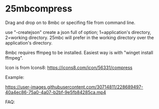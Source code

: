 # 25mbcompress

Drag and drop on to 8mbc or specifing file from command line.


use "-createjson" create a json full of option; 1=application's directory, 2=working directory. 25mbc will prefer in the working directory over the application's directory.

8mbc requires ffmpeg to be installed.
Easiest way is with "winget install ffmpeg".



Icon is from Icons8:
https://icons8.com/icon/56331/compress




Example:


https://user-images.githubusercontent.com/30714811/228689497-40a4ec86-75a0-4a07-b2bf-9e5fb84285ca.mp4







FAQ:



